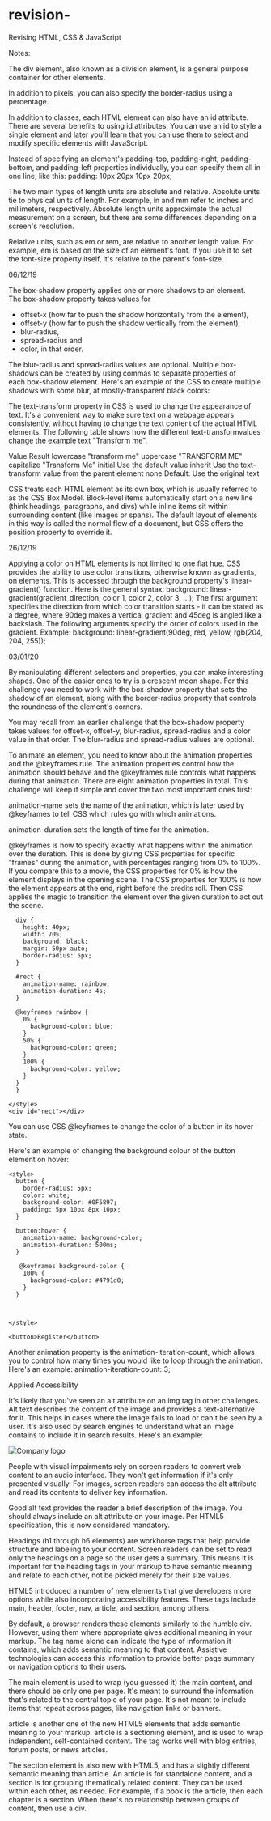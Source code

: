 # revision-
Revising HTML, CSS &amp; JavaScript

                                                                                          

Notes:

The div element, also known as a division element, is a general purpose container for other elements.

In addition to pixels, you can also specify the border-radius using a percentage.

In addition to classes, each HTML element can also have an id attribute.
There are several benefits to using id attributes: You can use an id to style a single element and later you'll learn that you can use them to select and modify specific elements with JavaScript.

Instead of specifying an element's padding-top, padding-right, padding-bottom, and padding-left properties individually, you can specify them all in one line, like this:
padding: 10px 20px 10px 20px;

The two main types of length units are absolute and relative. Absolute units tie to physical units of length. For example, in and mm refer to inches and millimeters, respectively. Absolute length units approximate the actual measurement on a screen, but there are some differences depending on a screen's resolution.

Relative units, such as em or rem, are relative to another length value. For example, em is based on the size of an element's font. If you use it to set the font-size property itself, it's relative to the parent's font-size.

06/12/19

The box-shadow property applies one or more shadows to an element.
The box-shadow property takes values for

* offset-x (how far to push the shadow horizontally from the element),
* offset-y (how far to push the shadow vertically from the element),
* blur-radius,
* spread-radius and
* color, in that order.

The blur-radius and spread-radius values are optional.
Multiple box-shadows can be created by using commas to separate properties of each box-shadow element.
Here's an example of the CSS to create multiple shadows with some blur, at mostly-transparent black colors:

The text-transform property in CSS is used to change the appearance of text. It's a convenient way to make sure text on a webpage appears consistently, without having to change the text content of the actual HTML elements.
The following table shows how the different text-transformvalues change the example text "Transform me".

Value	Result
lowercase	"transform me"
uppercase	"TRANSFORM ME"
capitalize	"Transform Me"
initial	Use the default value
inherit	Use the text-transform value from the parent element
none	Default: Use the original text

CSS treats each HTML element as its own box, which is usually referred to as the CSS Box Model. Block-level items automatically start on a new line (think headings, paragraphs, and divs) while inline items sit within surrounding content (like images or spans). The default layout of elements in this way is called the normal flow of a document, but CSS offers the position property to override it.

26/12/19

Applying a color on HTML elements is not limited to one flat hue. CSS provides the ability to use color transitions, otherwise known as gradients, on elements. This is accessed through the background property's linear-gradient() function. Here is the general syntax:
background: linear-gradient(gradient_direction, color 1, color 2, color 3, ...);
The first argument specifies the direction from which color transition starts - it can be stated as a degree, where 90deg makes a vertical gradient and 45deg is angled like a backslash. The following arguments specify the order of colors used in the gradient.
Example:
background: linear-gradient(90deg, red, yellow, rgb(204, 204, 255));

03/01/20

By manipulating different selectors and properties, you can make interesting shapes. One of the easier ones to try is a crescent moon shape. For this challenge you need to work with the box-shadow property that sets the shadow of an element, along with the border-radius property that controls the roundness of the element's corners.

You may recall from an earlier challenge that the box-shadow property takes values for offset-x, offset-y, blur-radius, spread-radius and a color value in that order. The blur-radius and spread-radius values are optional.

To animate an element, you need to know about the animation properties and the @keyframes rule. The animation properties control how the animation should behave and the @keyframes rule controls what happens during that animation. There are eight animation properties in total. This challenge will keep it simple and cover the two most important ones first:

animation-name sets the name of the animation, which is later used by @keyframes to tell CSS which rules go with which animations.

animation-duration sets the length of time for the animation.

@keyframes is how to specify exactly what happens within the animation over the duration. This is done by giving CSS properties for specific "frames" during the animation, with percentages ranging from 0% to 100%. If you compare this to a movie, the CSS properties for 0% is how the element displays in the opening scene. The CSS properties for 100% is how the element appears at the end, right before the credits roll. Then CSS applies the magic to transition the element over the given duration to act out the scene.

``` <style>
  div {
    height: 40px;
    width: 70%;
    background: black;
    margin: 50px auto;
    border-radius: 5px;
  }

  #rect {
    animation-name: rainbow; 
    animation-duration: 4s;  
  }

  @keyframes rainbow {
    0% {
      background-color: blue; 
    }
    50% {
      background-color: green;
    }
    100% {
      background-color: yellow;
    }
  }
  }

</style>
<div id="rect"></div>
```
You can use CSS @keyframes to change the color of a button in its hover state.

Here's an example of changing the background colour of the button element on hover:

``` 
<style>
  button {
    border-radius: 5px;
    color: white;
    background-color: #0F5897;
    padding: 5px 10px 8px 10px;
  }

  button:hover {
    animation-name: background-color;
    animation-duration: 500ms;
  }

   @keyframes background-color {
    100% {
      background-color: #4791d0;
    }
  }



</style>

<button>Register</button>
```
Another animation property is the animation-iteration-count, which allows you to control how many times you would like to loop through the animation. Here's an example:
animation-iteration-count: 3;


Applied Accessibility

It's likely that you've seen an alt attribute on an img tag in other challenges. Alt text describes the content of the image and provides a text-alternative for it. This helps in cases where the image fails to load or can't be seen by a user. It's also used by search engines to understand what an image contains to include it in search results. Here's an example:

<img src="importantLogo.jpeg" alt="Company logo">

People with visual impairments rely on screen readers to convert web content to an audio interface. They won't get information if it's only presented visually. For images, screen readers can access the alt attribute and read its contents to deliver key information.

Good alt text provides the reader a brief description of the image. You should always include an alt attribute on your image. Per HTML5 specification, this is now considered mandatory.

Headings (h1 through h6 elements) are workhorse tags that help provide structure and labeling to your content. Screen readers can be set to read only the headings on a page so the user gets a summary. This means it is important for the heading tags in your markup to have semantic meaning and relate to each other, not be picked merely for their size values.

HTML5 introduced a number of new elements that give developers more options while also incorporating accessibility features. These tags include main, header, footer, nav, article, and section, among others.

By default, a browser renders these elements similarly to the humble div. However, using them where appropriate gives additional meaning in your markup. The tag name alone can indicate the type of information it contains, which adds semantic meaning to that content. Assistive technologies can access this information to provide better page summary or navigation options to their users.

The main element is used to wrap (you guessed it) the main content, and there should be only one per page. It's meant to surround the information that's related to the central topic of your page. It's not meant to include items that repeat across pages, like navigation links or banners.

article is another one of the new HTML5 elements that adds semantic meaning to your markup. article is a sectioning element, and is used to wrap independent, self-contained content. The tag works well with blog entries, forum posts, or news articles.

The section element is also new with HTML5, and has a slightly different semantic meaning than article. An article is for standalone content, and a section is for grouping thematically related content. They can be used within each other, as needed. For example, if a book is the article, then each chapter is a section. When there's no relationship between groups of content, then use a div.
